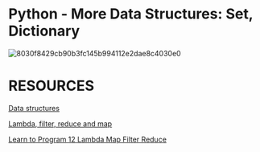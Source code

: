 # Python - More Data Structures: Set, Dictionary
 
![8030f8429cb90b3fc145b994112e2dae8c4030e0](https://github.com/hfakir/alx-higher_level_programming/assets/114278488/f796f471-9fb8-414f-8690-ff2128ba332b)
 
# RESOURCES
[Data structures](https://docs.python.org/3/tutorial/datastructures.html)

[Lambda, filter, reduce and map](https://python-course.eu/advanced-python/lambda-filter-reduce-map.php)
 
[Learn to Program 12 Lambda Map Filter Reduce](https://www.youtube.com/watch?v=1GAC6KQUPeg)
